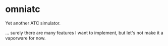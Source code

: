 # omniatc

Yet another ATC simulator.

... surely there are many features I want to implement, but let's not make it a vaporware for now.
